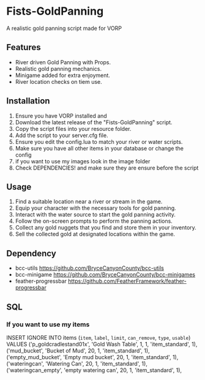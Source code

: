 # Fists-GoldPanning

A realistic gold panning script made for VORP

## Features

- River driven Gold Panning with Props.
- Realistic gold panning mechanics.
- Minigame added for extra enjoyment.
- River location checks on tiem use.


## Installation

1. Ensure you have VORP installed and 
2. Download the latest release of the "Fists-GoldPanning" script.
3. Copy the script files into your resource folder.
4. Add the script to your server.cfg file.
5. Ensure you edit the config.lua to match your river or water scripts.
6. Make sure you have all other items in your database or change the config
7. if you want to use my images look in the image folder
8. Check DEPENDENCIES! and make sure they are ensure before the script

## Usage

1. Find a suitable location near a river or stream in the game.
2. Equip your character with the necessary tools for gold panning.
3. Interact with the water source to start the gold panning activity.
4. Follow the on-screen prompts to perform the panning actions.
5. Collect any gold nuggets that you find and store them in your inventory.
6. Sell the collected gold at designated locations within the game.

## Dependency
- bcc-utils https://github.com/BryceCanyonCounty/bcc-utils
- bcc-minigame https://github.com/BryceCanyonCounty/bcc-minigames
- feather-progressbar https://github.com/FeatherFramework/feather-progressbar
 
## SQL
### If you want to use my items

INSERT IGNORE INTO items (`item`, `label`, `limit`, `can_remove`, `type`, `usable`) VALUES 
                         ('p_goldcradlestand01x', 'Gold Wash Table', 1, 1, 'item_standard', 1),
                         ('mud_bucket', 'Bucket of Mud', 20, 1, 'item_standard', 1),
                         ('empty_mud_bucket', 'Empty mud bucket', 20, 1, 'item_standard', 1),
                         ('wateringcan', 'Watering Can', 20, 1, 'item_standard', 1),
                         ('wateringcan_empty', 'empty watering can', 20, 1, 'item_standard', 1),